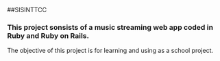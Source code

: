 ##SISINTTCC 
### This project sonsists of a music streaming web app coded in Ruby and Ruby on Rails. ###

The objective of this project is for learning and using as a school project.